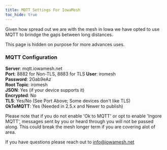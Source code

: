 ```yaml
---
title: MQTT Settings For IowaMesh
toc_hide: true
---
```


Given how spread out we are with the mesh in Iowa we have opted to use MQTT to brindge the gaps between long distances. 

This page is hidden on purpose for more advances uses.

### MQTT Configuration


**Server**: mqtt.iowamesh.net  
**Port**: 8882 for Non-TLS, 8883 for TLS
**User**: iromesh  
**Password**: 2Gab9eAz  
**Root Topic**: iromesh  
**JSON**: Yes (if your device supports it)  
**Encrypted**: No  
**TLS**: Yes/No (See Port Above; Some devices don't like TLS)  
**OkToMQTT**: Yes (Needed in 2.5.x and Newer to publish)


Please note that if you do not enable 'Ok to MQTT' or opt to enable 'Ingore MQTT', messages sent by you or heard through you will not be passed along. This could break the mesh longer term if you are covering alot of area.

If you have questions please reach out to info@iowamesh.net